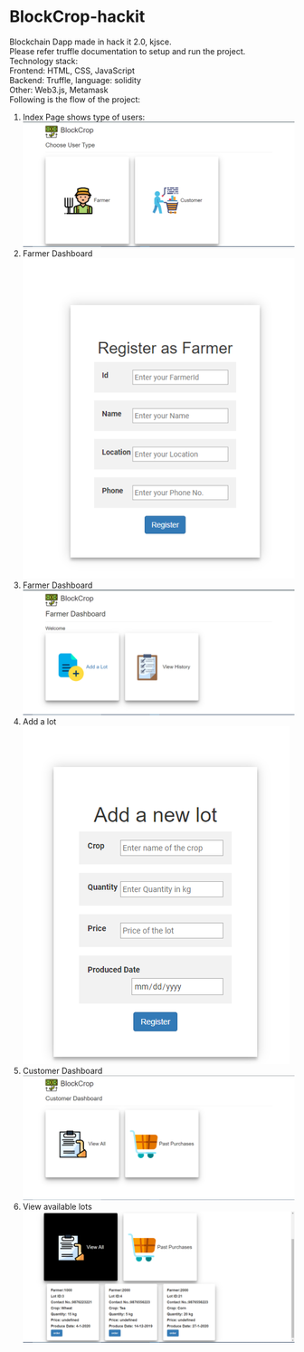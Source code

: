 # BlockCrop-hackit
Blockchain Dapp made in hack it 2.0, kjsce.  
Please refer truffle documentation to setup and run the project.      
Technology stack:  
Frontend: HTML, CSS, JavaScript  
Backend: Truffle, language: solidity  
Other: Web3.js, Metamask  
Following is the flow of the project:  
1. Index Page shows type of users:  
![](screenshots/index.PNG)  
2. Farmer Dashboard  
![](screenshots/register.PNG)
3. Farmer Dashboard  
![](screenshots/farmerdashboard.PNG)  
4. Add a lot  
![](screenshots/addlot.PNG)  
5. Customer Dashboard  
![](screenshots/Customer%20dashboard.PNG)  
6. View available lots    
![](screenshots/viewlots.PNG)  
